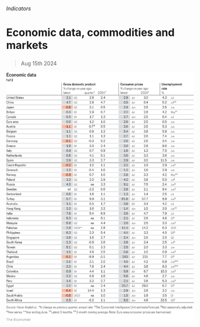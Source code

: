 ###### Indicators

# Economic data, commodities and markets 

#####  

> Aug 15th 2024 

![image](images/20240817_INT101.png) 


